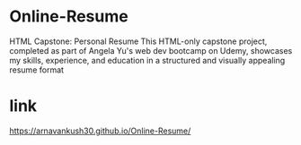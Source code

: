 # Online-Resume
HTML Capstone: Personal Resume This HTML-only capstone project, completed as part of Angela Yu's web dev bootcamp on Udemy, showcases my skills, experience, and education in a structured and visually appealing resume format

# link
https://arnavankush30.github.io/Online-Resume/
